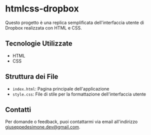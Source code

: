 # htmlcss-dropbox

Questo progetto è una replica semplificata dell'interfaccia utente di Dropbox realizzata con HTML e CSS.

## Tecnologie Utilizzate

- HTML
- CSS

## Struttura dei File

- `index.html`: Pagina principale dell'applicazione
- `style.css`: File di stile per la formattazione dell'interfaccia utente

## Contatti

Per domande o feedback, puoi contattarmi via email all'indirizzo [giuseppedesimone.dev@gmail.com](mailto:giuseppedesimone.dev@gmail.com).

